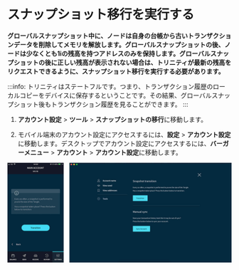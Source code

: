 # スナップショット移行を実行する
<!-- # Perform a snapshot transition -->

**グローバルスナップショット中に、ノードは自身の台帳から古いトランザクションデータを削除してメモリを解放します。グローバルスナップショットの後、ノードは少なくとも1iの残高を持つアドレスのみを保持します。グローバルスナップショットの後に正しい残高が表示されない場合は、トリニティが最新の残高をリクエストできるように、スナップショット移行を実行する必要があります。**
<!-- **During a global snapshot, nodes remove old transaction data from their ledgers to free memory. After a global snapshot, nodes have only the addresses with a balance of at least 1 i. If you don't see your correct balance after a global snapshot, you must perform a snapshot transition to allow Trinity to request the latest balance of your addresses.** -->

:::info:
トリニティはステートフルです。つまり、トランザクション履歴のローカルコピーをデバイスに保存するということです。その結果、グローバルスナップショット後もトランザクション履歴を見ることができます。
:::
<!-- :::info: -->
<!-- Trinity is stateful, which means that it stores a local copy of your transaction history on your device. As a result, you can still see your transaction history after a global snapshot. -->
<!-- ::: -->

1. **アカウント設定** > **ツール** > **スナップショットの移行**に移動します。
<!-- 1. Go to Account management > **Tools** > **Transition**. -->

2. モバイル端末のアカウント設定にアクセスするには、**設定** > **アカウント設定**に移動します。デスクトップでアカウント設定にアクセスするには、**バーガーメニュー** > **アカウント** > **アカウント設定**に移動します。
<!-- 2. To access Account management on a mobile device, go to **Settings** > **Account management**. To access Account management on a desktop, go to the burger menu >  **Account** > **Account management**. -->

![photo of snapshot transition](../images/transition.jpg)
